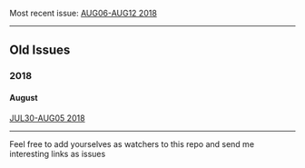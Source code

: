Most recent issue: [AUG06-AUG12 2018](https://github.com/preslavrachev/twil/blob/master/2018/august/aug06-aug12-2018.md)

---

## Old Issues
### 2018
#### August
[JUL30-AUG05 2018](https://github.com/preslavrachev/twil/blob/master/2018/august/jul30-aug05-2018.md)

---

Feel free to add yourselves as watchers to this repo and send me interesting links as issues